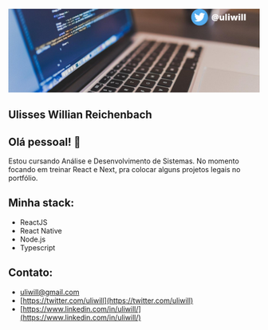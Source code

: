 ![](https://github.com/uliwill/uliwill/blob/main/Capa%20Twitter.png)

## Ulisses Willian Reichenbach

## Olá pessoal! 👋

Estou cursando Análise e Desenvolvimento de Sistemas. No momento focando em treinar React e Next, pra colocar alguns projetos legais no portfólio.

## Minha stack:
- ReactJS
- React Native
- Node.js
- Typescript

## Contato:
- uliwill@gmail.com
- [https://twitter.com/uliwill](https://twitter.com/uliwill)
- [https://www.linkedin.com/in/uliwill/](https://www.linkedin.com/in/uliwill/)
